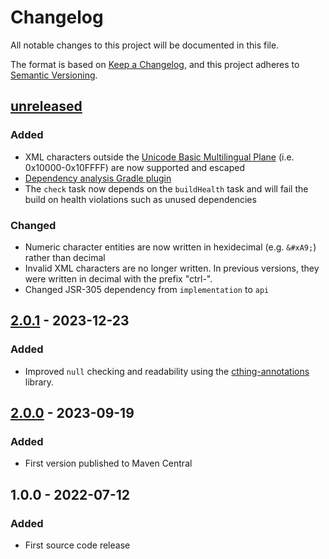 # Changelog

All notable changes to this project will be documented in this file.

The format is based on [Keep a Changelog](https://keepachangelog.com/en/1.0.0/),
and this project adheres to [Semantic Versioning](https://semver.org/spec/v2.0.0.html).

## [unreleased]

### Added

- XML characters outside the [Unicode Basic Multilingual Plane](https://en.wikipedia.org/wiki/Plane_(Unicode))
  (i.e. 0x10000-0x10FFFF) are now supported and escaped
- [Dependency analysis Gradle plugin](https://github.com/autonomousapps/dependency-analysis-gradle-plugin)
- The `check` task now depends on the `buildHealth` task and will fail the build on health violations such as
  unused dependencies

### Changed

- Numeric character entities are now written in hexidecimal (e.g. `&#xA9;`) rather than decimal
- Invalid XML characters are no longer written. In previous versions, they were written in decimal with the prefix
  "ctrl-".
- Changed JSR-305 dependency from `implementation` to `api`

## [2.0.1] - 2023-12-23

### Added

- Improved `null` checking and readability using the [cthing-annotations](https://github.com/cthing/cthing-annotations) library.

## [2.0.0] - 2023-09-19

### Added

- First version published to Maven Central

## 1.0.0 - 2022-07-12

### Added

- First source code release

[unreleased]: https://github.com/cthing/xmlwriter/compare/2.0.1...HEAD
[2.0.1]: https://github.com/cthing/xmlwriter/releases/tag/2.0.1
[2.0.0]: https://github.com/cthing/xmlwriter/releases/tag/2.0.0

